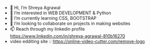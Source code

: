 - 👋 Hi, I’m Shreya Agrawal
- 👀 I’m interested in WEB DEVELOPMENT & Python
- 🌱 I’m currently learning CSS, BOOTSTRAP
- 💞️ I’m looking to collaborate on projects in making websites 
- 📫 Reach through my linkedin profile https://www.linkedin.com/in/shreya-agrawal-810b16270
- video edditing site ::  https://online-video-cutter.com/remove-logo

